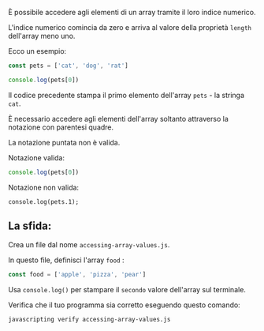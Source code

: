 È possibile accedere agli elementi di un array tramite il loro indice numerico.

L'indice numerico comincia da zero e arriva al valore della proprietà `length` dell'array meno uno.

Ecco un esempio:


```js
const pets = ['cat', 'dog', 'rat']

console.log(pets[0])
```

Il codice precedente stampa il primo elemento dell'array `pets` - la stringa `cat`.

È necessario accedere agli elementi dell'array soltanto attraverso la notazione con parentesi quadre.

La notazione puntata non è valida.

Notazione valida:

```js
console.log(pets[0])
```

Notazione non valida:
```
console.log(pets.1);
```

## La sfida:

Crea un file dal nome `accessing-array-values.js`.

In questo file, definisci l'array `food` :
```js
const food = ['apple', 'pizza', 'pear']
```


Usa `console.log()` per stampare il `secondo` valore dell'array sul terminale.

Verifica che il tuo programma sia corretto eseguendo questo comando:

```bash
javascripting verify accessing-array-values.js
```
